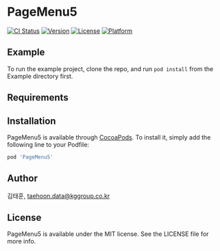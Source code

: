# PageMenu5

[![CI Status](https://img.shields.io/travis/김태훈/PageMenu5.svg?style=flat)](https://travis-ci.org/김태훈/PageMenu5)
[![Version](https://img.shields.io/cocoapods/v/PageMenu5.svg?style=flat)](https://cocoapods.org/pods/PageMenu5)
[![License](https://img.shields.io/cocoapods/l/PageMenu5.svg?style=flat)](https://cocoapods.org/pods/PageMenu5)
[![Platform](https://img.shields.io/cocoapods/p/PageMenu5.svg?style=flat)](https://cocoapods.org/pods/PageMenu5)

## Example

To run the example project, clone the repo, and run `pod install` from the Example directory first.

## Requirements

## Installation

PageMenu5 is available through [CocoaPods](https://cocoapods.org). To install
it, simply add the following line to your Podfile:

```ruby
pod 'PageMenu5'
```

## Author

김태훈, taehoon.data@kggroup.co.kr

## License

PageMenu5 is available under the MIT license. See the LICENSE file for more info.
